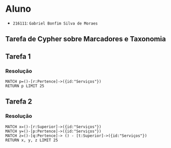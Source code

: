 # Aluno
* `216111`: `Gabriel Bonfim Silva de Moraes`

## Tarefa de Cypher sobre Marcadores e Taxonomia

## Tarefa 1

### Resolução

~~~cypher
MATCH p=()-[r:Pertence]->({id:"Serviços"}) 
RETURN p LIMIT 25
~~~

## Tarefa 2


### Resolução


~~~cypher
MATCH x=()-[r:Superior]->({id:"Serviços"}) 
MATCH y=()-[p:Pertence]->({id:"Serviços"}) 
MATCH z=()-[q:Pertence]-> () - [t:Superior]->({id:"Serviços"}) 
RETURN x, y, z LIMIT 25
~~~
